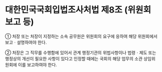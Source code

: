 # 대한민국국회입법조사처법 제8조 (위원회 보고 등)

① 처장 또는 처장이 지정하는 소속 공무원은 위원회의 요구에 응하여 해당 위원회에서 보고ㆍ설명하여야 한다.

② 처장은 그 직무를 수행함에 있어서 관계 행정기관의 위법사항이나 법령ㆍ제도 또는 행정상의 개선이 필요한 사항이 있다고 인정할 때에는 국회의 해당 업무의 소관 상임위원회에 이를 보고하여야 한다.
